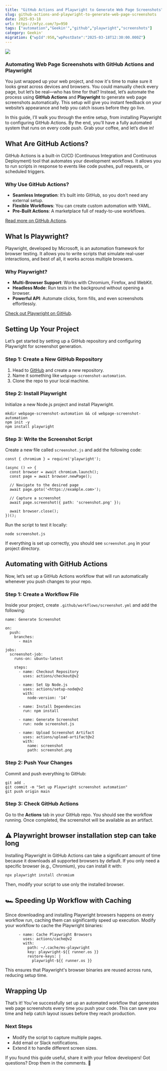 ```yaml
---
title: "GitHub Actions and Playwright to Generate Web Page Screenshots"
slug: github-actions-and-playwright-to-generate-web-page-screenshots
date: 2025-03-18
url: https://mfyz.com/?p=950
tags: ["automation","Geekin'","github","playwright","screenshots"]
category: Geekin'
migration: {"wpId":950,"wpPostDate":"2025-03-18T12:30:00.000Z"}
---
```


![](/images/archive/en/2025/03/image.png)

### Automating Web Page Screenshots with GitHub Actions and Playwright

You just wrapped up your web project, and now it's time to make sure it looks great across devices and browsers. You could manually check every page, but let’s be real—who has time for that? Instead, let’s automate the process using **GitHub Actions** and **Playwright** to generate web page screenshots automatically. This setup will give you instant feedback on your website’s appearance and help you catch issues before they go live.

In this guide, I’ll walk you through the entire setup, from installing Playwright to configuring GitHub Actions. By the end, you'll have a fully automated system that runs on every code push. Grab your coffee, and let’s dive in!

## What Are GitHub Actions?

GitHub Actions is a built-in CI/CD (Continuous Integration and Continuous Deployment) tool that automates your development workflows. It allows you to run scripts in response to events like code pushes, pull requests, or scheduled triggers.

### Why Use GitHub Actions?

*   **Seamless Integration**: It’s built into GitHub, so you don’t need any external setup.
*   **Flexible Workflows**: You can create custom automation with YAML.
*   **Pre-Built Actions**: A marketplace full of ready-to-use workflows.

[Read more on GitHub Actions](https://docs.github.com/en/actions).

## What Is Playwright?

Playwright, developed by Microsoft, is an automation framework for browser testing. It allows you to write scripts that simulate real-user interactions, and best of all, it works across multiple browsers.

### Why Playwright?

*   **Multi-Browser Support**: Works with Chromium, Firefox, and WebKit.
*   **Headless Mode**: Run tests in the background without opening a browser.
*   **Powerful API**: Automate clicks, form fills, and even screenshots effortlessly.

[Check out Playwright on GitHub](https://github.com/microsoft/playwright).

## Setting Up Your Project

Let’s get started by setting up a GitHub repository and configuring Playwright for screenshot generation.

### Step 1: Create a New GitHub Repository

1.  Head to [GitHub](https://github.com/) and create a new repository.
2.  Name it something like `webpage-screenshot-automation`.
3.  Clone the repo to your local machine.

### Step 2: Install Playwright

Initialize a new Node.js project and install Playwright.

```
mkdir webpage-screenshot-automation && cd webpage-screenshot-automation
npm init -y
npm install playwright

```

### Step 3: Write the Screenshot Script

Create a new file called `screenshot.js` and add the following code:

```
const { chromium } = require('playwright');

(async () => {
  const browser = await chromium.launch();
  const page = await browser.newPage();

  // Navigate to the desired page
  await page.goto('<https://example.com>');

  // Capture a screenshot
  await page.screenshot({ path: 'screenshot.png' });

  await browser.close();
})();

```

Run the script to test it locally:

```
node screenshot.js

```

If everything is set up correctly, you should see `screenshot.png` in your project directory.

## Automating with GitHub Actions

Now, let’s set up a GitHub Actions workflow that will run automatically whenever you push changes to your repo.

### Step 1: Create a Workflow File

Inside your project, create `.github/workflows/screenshot.yml` and add the following:

```
name: Generate Screenshot

on:
  push:
    branches:
      - main

jobs:
  screenshot-job:
    runs-on: ubuntu-latest

    steps:
      - name: Checkout Repository
        uses: actions/checkout@v2

      - name: Set Up Node.js
        uses: actions/setup-node@v2
        with:
          node-version: '14'

      - name: Install Dependencies
        run: npm install

      - name: Generate Screenshot
        run: node screenshot.js

      - name: Upload Screenshot Artifact
        uses: actions/upload-artifact@v2
        with:
          name: screenshot
          path: screenshot.png

```

### Step 2: Push Your Changes

Commit and push everything to GitHub:

```
git add .
git commit -m "Set up Playwright screenshot automation"
git push origin main

```

### Step 3: Check GitHub Actions

Go to the **Actions** tab in your GitHub repo. You should see the workflow running. Once completed, the screenshot will be available as an artifact.

## ⚠️ Playwright browser installation step can take long

Installing Playwright in GitHub Actions can take a significant amount of time because it downloads all supported browsers by default. If you only need a specific browser (e.g., Chromium), you can install it with:

```
npx playwright install chromium

```

Then, modify your script to use only the installed browser.

## 🏎️ Speeding Up Workflow with Caching

Since downloading and installing Playwright browsers happens on every workflow run, caching them can significantly speed up execution. Modify your workflow to cache the Playwright binaries:

```
      - name: Cache Playwright Browsers
        uses: actions/cache@v2
        with:
          path: ~/.cache/ms-playwright
          key: playwright-${{ runner.os }}
          restore-keys: |
            playwright-${{ runner.os }}

```

This ensures that Playwright's browser binaries are reused across runs, reducing setup time.

## Wrapping Up

That’s it! You’ve successfully set up an automated workflow that generates web page screenshots every time you push your code. This can save you time and help catch layout issues before they reach production.

### Next Steps

*   Modify the script to capture multiple pages.
*   Add email or Slack notifications.
*   Extend it to handle different screen sizes.

If you found this guide useful, share it with your fellow developers! Got questions? Drop them in the comments. 🚀